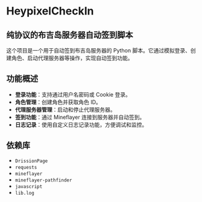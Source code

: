 # HeypixelCheckIn

## 纯协议的布吉岛服务器自动签到脚本

这个项目是一个用于自动签到布吉岛服务器的 Python 脚本。它通过模拟登录、创建角色、启动代理服务器等操作，实现自动签到功能。

## 功能概述

- **登录功能**：支持通过用户名密码或 Cookie 登录。
- **角色管理**：创建角色并获取角色 ID。
- **代理服务器管理**：启动和停止代理服务器。
- **签到功能**：通过 Mineflayer 连接到服务器并自动签到。
- **日志记录**：使用自定义日志记录功能，方便调试和监控。

## 依赖库

- `DrissionPage`
- `requests`
- `mineflayer`
- `mineflayer-pathfinder`
- `javascript`
- `lib.log`
